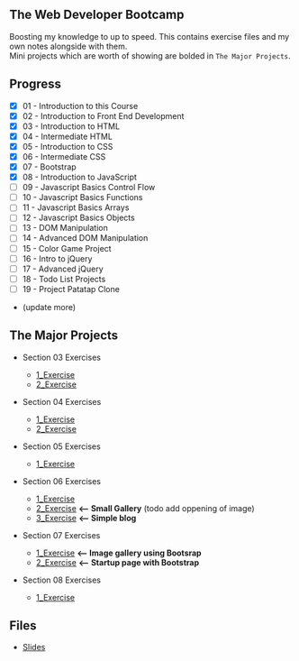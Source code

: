 ## The Web Developer Bootcamp

Boosting my knowledge to up to speed. This contains exercise files and my own notes alongside with them.<br/>
Mini projects which are worth of showing are bolded in `The Major Projects`.

## Progress

- [x] 01 - Introduction to this Course
- [x] 02 - Introduction to Front End Development
- [x] 03 - Introduction to HTML
- [x] 04 - Intermediate HTML
- [x] 05 - Introduction to CSS
- [x] 06 - Intermediate CSS
- [x] 07 - Bootstrap
- [x] 08 - Introduction to JavaScript
- [ ] 09 - Javascript Basics Control Flow
- [ ] 10 - Javascript Basics Functions
- [ ] 11 - Javascript Basics Arrays
- [ ] 12 - Javascript Basics Objects
- [ ] 13 - DOM Manipulation
- [ ] 14 - Advanced DOM Manipulation
- [ ] 15 - Color Game Project
- [ ] 16 - Intro to jQuery
- [ ] 17 - Advanced jQuery
- [ ] 18 - Todo List Projects
- [ ] 19 - Project Patatap Clone

- (update more)





## The Major Projects
* Section 03 Exercises
    * [1_Exercise](https://rawgit.com/developersCradle/MyProjects/master/WebDevBootcamp/Web%20Developer%20Bootcamp/03%20Introduction%20to%20HTML/1_Exercise.html)
    * [2_Exercise](https://rawgit.com/developersCradle/MyProjects/master/WebDevBootcamp/Web%20Developer%20Bootcamp/03%20Introduction%20to%20HTML/2_Exercise.html)
    
* Section 04 Exercises
    * [1_Exercise](https://cdn.rawgit.com/developersCradle/MyProjects/6f1162c0/WebDevBootcamp/Web%20Developer%20Bootcamp/04%20Intermediate%20HTML/Exercise_1.html)
    * [2_Exercise](https://cdn.rawgit.com/developersCradle/MyProjects/6f1162c0/WebDevBootcamp/Web%20Developer%20Bootcamp/04%20Intermediate%20HTML/Exercise_2.html)

* Section 05 Exercises
    * [1_Exercise](https://cdn.rawgit.com/developersCradle/MyProjects/c03b65ca/WebDevBootcamp/Web%20Developer%20Bootcamp/05%20Introduction%20to%20CSS/selectorsExercise.html)

* Section 06 Exercises
    * [1_Exercise](https://cdn.rawgit.com/developersCradle/MyProjects/a7c4e76a/WebDevBootcamp/Web%20Developer%20Bootcamp/06%20Intermediate%20CSS/board.html)
    * [2_Exercise](https://rawgit.com/developersCradle/MyProjects/master/WebDevBootcamp/Web%20Developer%20Bootcamp/06%20Intermediate%20CSS/photoGrid.html) **<-- Small Gallery** (todo add oppening of image)
    * [3_Exercise](https://rawgit.com/developersCradle/MyProjects/master/WebDevBootcamp/Web%20Developer%20Bootcamp/06%20Intermediate%20CSS/blog.html) **<-- Simple blog**

* Section 07 Exercises
	* [1_Exercise](https://rawgit.com/developersCradle/MyProjects/master/WebDevBootcamp/Web%20Developer%20Bootcamp/07%20Bootstrap/gallery.html) **<-- Image gallery using Bootsrap**
	* [2_Exercise](https://rawgit.com/developersCradle/MyProjects/master/WebDevBootcamp/Web%20Developer%20Bootcamp/07%20Bootstrap/index.html) **<-- Startup page with Bootstrap**

* Section 08 Exercises
    * [1_Exercise](#)


    
## Files
*   [Slides](https://webdev.slides.com/coltsteele/)

